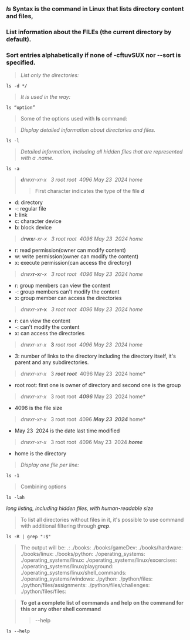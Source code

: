 ### ***ls*** Syntax is the **command** in Linux that lists directory content and files,
### List information about the FILEs (the current directory by default).
### Sort entries alphabetically if none of -cftuvSUX nor --sort is specified.


> *List only the directories:*
```
ls -d */
```

> *It is used in the way:*
```
ls “option”
```


> Some of the options used with **ls** command:

> *Display detailed information about directories and files.*
```
ls -l
```

> *Detailed information, including all hidden files that are represented with a *.name*.*
```
ls -a
```
> ***d****rwxr-xr-x   3 root root  4096 May 23  2024 home*
>
>> First character indicates the type of the file ***d***
* d: directory
* -: regular file
* l: link
* c: character device
* b: block device

> *d***rwx***r-xr-x   3 root root  4096 May 23  2024 home*
* r: read permission(owner can modify content)
* w: write permission(owner can modify the content)
* x: execute permission(can access the directory)

> *drwx***r-x***r-x   3 root root  4096 May 23  2024 home*
* r: group members can view the content
* -: group members can't modify the content
* x: group member can access the directories

> *drwxr-x***r-x**   *3 root root  4096 May 23  2024 home*
* r: can view the content
* -: can't modify the content
* x: can access the directories

> *drwxr-xr-x*   **3** *root root  4096 May 23  2024 home*
* 3: number of links to the directory including the directory itself, it's parent and any subdirectories.

> *drwxr-xr-x*   3 ***root root***  4096 May 23  2024 home*
* root root: first one is owner of directory and second one is the group

> *drwxr-xr-x*   3 root root  ***4096*** May 23  2024 home*
* 4096 is the file size

> *drwxr-xr-x*   3 root root  4096 ***May 23  2024*** home*
* May 23  2024 is the date last time modified

> *drwxr-xr-x*   3 root root  4096 May 23  2024 ***home***
* home is the directory

> *Display one file per line:*
```
ls -1
```

> Combining options
```
ls -lah
```
*long listing, including hidden files, with human-readable size*


> To list all directories without files in it, it's possible to use
command with additional filtering through ***grep***.
```
ls -R | grep ":$"
```
> The output will be:
.:
./books:
./books/gameDev:
./books/hardware:
./books/linux:
./books/python:
./operating_systems:
./operating_systems/linux:
./operating_systems/linux/excercises:
./operating_systems/linux/playground:
./operating_systems/linux/shell_commands:
./operating_systems/windows:
./python:
./python/files:
./python/files/assignments:
./python/files/challenges:
./python/files/files:



> **To get a complete list of commands and help on the command for this or any other shell command**
>
>> --help
```
ls --help
```


